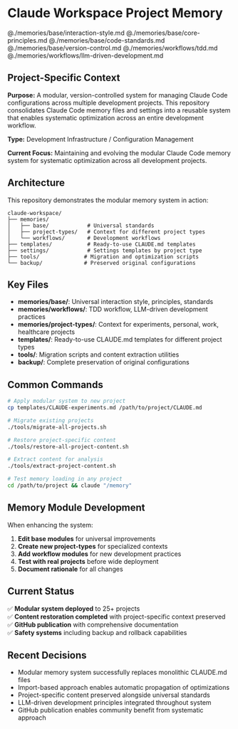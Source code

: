 # Claude Workspace Project Memory

@./memories/base/interaction-style.md
@./memories/base/core-principles.md
@./memories/base/code-standards.md
@./memories/base/version-control.md
@./memories/workflows/tdd.md
@./memories/workflows/llm-driven-development.md

## Project-Specific Context

**Purpose:** A modular, version-controlled system for managing Claude Code configurations across multiple development projects. This repository consolidates Claude Code memory files and settings into a reusable system that enables systematic optimization across an entire development workflow.

**Type:** Development Infrastructure / Configuration Management

**Current Focus:** Maintaining and evolving the modular Claude Code memory system for systematic optimization across all development projects.

## Architecture

This repository demonstrates the modular memory system in action:

```
claude-workspace/
├── memories/
│   ├── base/            # Universal standards
│   ├── project-types/   # Context for different project types  
│   └── workflows/       # Development workflows
├── templates/           # Ready-to-use CLAUDE.md templates
├── settings/            # Settings templates by project type
├── tools/              # Migration and optimization scripts
└── backup/             # Preserved original configurations
```

## Key Files

- **memories/base/**: Universal interaction style, principles, standards
- **memories/workflows/**: TDD workflow, LLM-driven development practices
- **memories/project-types/**: Context for experiments, personal, work, healthcare projects
- **templates/**: Ready-to-use CLAUDE.md templates for different project types
- **tools/**: Migration scripts and content extraction utilities
- **backup/**: Complete preservation of original configurations

## Common Commands

```bash
# Apply modular system to new project
cp templates/CLAUDE-experiments.md /path/to/project/CLAUDE.md

# Migrate existing projects
./tools/migrate-all-projects.sh

# Restore project-specific content 
./tools/restore-all-project-content.sh

# Extract content for analysis
./tools/extract-project-content.sh

# Test memory loading in any project
cd /path/to/project && claude "/memory"
```

## Memory Module Development

When enhancing the system:

1. **Edit base modules** for universal improvements
2. **Create new project-types** for specialized contexts  
3. **Add workflow modules** for new development practices
4. **Test with real projects** before wide deployment
5. **Document rationale** for all changes

## Current Status

✅ **Modular system deployed** to 25+ projects  
✅ **Content restoration completed** with project-specific context preserved  
✅ **GitHub publication** with comprehensive documentation  
✅ **Safety systems** including backup and rollback capabilities

## Recent Decisions

- Modular memory system successfully replaces monolithic CLAUDE.md files
- Import-based approach enables automatic propagation of optimizations
- Project-specific content preserved alongside universal standards  
- LLM-driven development principles integrated throughout system
- GitHub publication enables community benefit from systematic approach